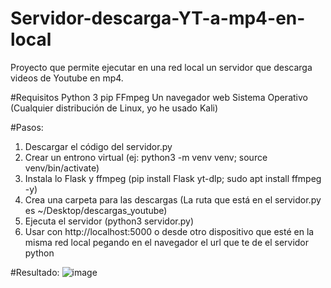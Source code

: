 # Servidor-descarga-YT-a-mp4-en-local
Proyecto que permite ejecutar en una red local un servidor que descarga videos de Youtube en mp4. 

#Requisitos
Python 3
pip
FFmpeg
Un navegador web 
Sistema Operativo (Cualquier distribución de Linux, yo he usado Kali)

#Pasos:
1. Descargar el código del servidor.py
2. Crear un entrono virtual (ej: python3 -m venv venv; source venv/bin/activate)
3. Instala lo Flask y ffmpeg (pip install Flask yt-dlp; sudo apt install ffmpeg -y)
4. Crea una carpeta para las descargas (La ruta que está en el servidor.py es ~/Desktop/descargas_youtube)
5. Ejecuta el servidor (python3 servidor.py)
6. Usar con http://localhost:5000 o desde otro dispositivo que esté en la misma red local pegando en el navegador el url que te de el servidor python

#Resultado: 
![image](https://github.com/user-attachments/assets/792b05a5-ce1e-4d2a-9a36-82233fb4aa5b)

